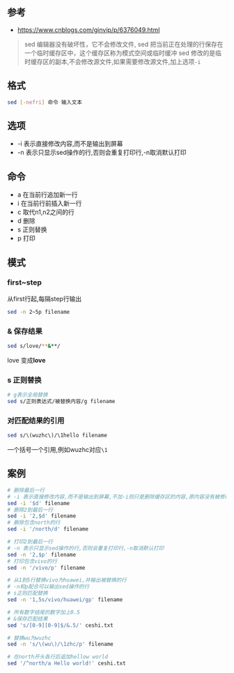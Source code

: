 ## 参考
- https://www.cnblogs.com/ginvip/p/6376049.html

> sed 编辑器没有破坏性，它不会修改文件, sed 把当前正在处理的行保存在一个临时缓存区中，这个缓存区称为模式空间或临时缓冲
sed 修改的是临时缓存区的副本,不会修改源文件,如果需要修改源文件,加上选项`-i`

## 格式
```bash
sed [-nefri] 命令 输入文本
```

## 选项
- -i 表示直接修改内容,而不是输出到屏幕
- -n 表示只显示sed操作的行,否则会重复打印行,-n取消默认打印

## 命令
- a 在当前行追加新一行
- i 在当前行前插入新一行
- c 取代n1,n2之间的行
- d 删除
- s 正则替换
- p 打印

## 模式
### first~step
从first行起,每隔step行输出
```bash
sed -n 2~5p filename
```

### & 保存结果
```bash
sed s/love/**&**/
```
love 变成**love**

### s 正则替换
```bash
# g表示全局替换
sed s/正则表达式/被替换内容/g filename
```

### 对匹配结果的引用
```bash
sed s/\(wuzhc\)/\1hello filename
```
一个括号一个引用,例如wuzhc对应`\1`

## 案例
```bash
# 删除最后一行
# -i 表示直接修改内容,而不是输出到屏幕,不加-i则只是删除缓存区的内容,原内容没有被修改
sed -i '$d' filename
# 删除2到最后一行
sed -i '2,$d' filename
# 删除包含north的行
sed -i '/north/d' filename

# 打印2到最后一行
# -n 表示只显示sed操作的行,否则会重复打印行,-n取消默认打印
sed -n '2,$p' filename
# 打印包含vivo的行
sed -n '/vivo/p' filename

# 从1到5行替换vivo为huawei,并输出被替换的行
# -n和p配合可以输出sed操作的行
# s正则匹配替换
sed -n '1,5s/vivo/huawei/gp' filename

# 所有数字结尾的数字加上0.5
# &保存匹配结果
sed 's/[0-9][0-9]$/&.5/' ceshi.txt

# 替换wu为wuzhc
sed -n 's/\(wu\)/\1zhc/p' filename

# 在north开头各行后追加hellow world
sed '/^north/a Hello world!' ceshi.txt 
```
